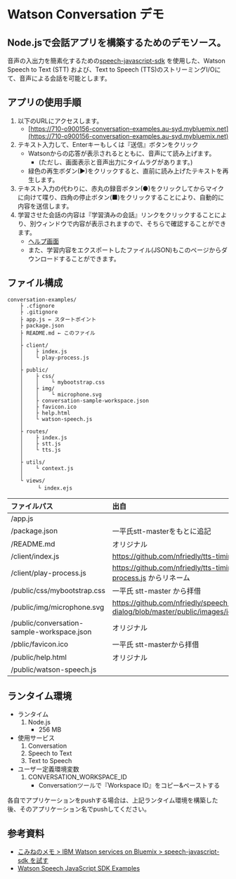 ﻿# Watson Conversation デモ

## Node.jsで会話アプリを構築するためのデモソース。

音声の入出力を簡素化するための[speech-javascript-sdk](https://github.com/watson-developer-cloud/speech-javascript-sdk/releases) を使用した、Watson Speech to Text (STT) および、Text to Speech (TTS)のストリーミングI/Oにて、音声による会話を可能とします。  

## アプリの使用手順

1. 以下のURLにアクセスします。
    - [https://710-o900156-conversation-examples.au-syd.mybluemix.net](https://710-o900156-conversation-examples.au-syd.mybluemix.net)
1. テキスト入力して、Enterキーもしくは『送信』ボタンをクリック
    - Watsonからの応答が表示されるとともに、音声にて読み上げます。
       - (ただし、画面表示と音声出力にタイムラグがあります。)
    - 緑色の再生ボダン(▶)をクリックすると、直前に読み上げたテキストを再生します。
1. テキスト入力の代わりに、赤丸の録音ボタン(●)をクリックしてからマイクに向けて喋り、四角の停止ボタン(■)をクリックすることにより、自動的に内容を送信します。
1. 学習させた会話の内容は『学習済みの会話』リンクをクリックすることにより、別ウィンドウで内容が表示されますので、そちらで確認することができます。
    - [ヘルプ画面](https://710-o900156-conversation-examples.au-syd.mybluemix.net/help.html)
    - また、学習内容をエクスポートしたファイル(JSON)もこのページからダウンロードすることができます。


## ファイル構成

	conversation-examples/
	    ├ .cfignore
	    ├ .gitignore
	    ├ app.js ← スタートポイント
	    ├ package.json
	    ├ README.md ← このファイル
	    │
	    ├ client/
	    │    ├ index.js
	    │    └ play-process.js
	    │
	    ├ public/
	    │    ├ css/
	    │    │    └ mybootstrap.css
	    │    ├ img/
	    │    │    └ microphone.svg
	    │    ├ conversation-sample-workspace.json
	    │    ├ favicon.ico
	    │    ├ help.html
	    │    └ watson-speech.js
	    │
	    ├ routes/
	    │    ├ index.js
	    │    ├ stt.js
	    │    └ tts.js
	    │
	    ├ utils/
	    │    └ context.js
	    │
	    └ views/
	    　    └ index.ejs

| ファイルパス | 出自 |
|:---------|:-----|
| /app.js|  |
| /package.json | 一平氏stt-masterをもとに追記 |
| /README.md | オリジナル |
| /client/index.js | https://github.com/nfriedly/tts-timing/client/index.js |
| /client/play-process.js | https://github.com/nfriedly/tts-timing/client/server-process.js からリネーム |
| /public/css/mybootstrap.css |  一平氏 stt-master から拝借 |
| /public/img/microphone.svg |  https://github.com/nfriedly/speech-dialog/blob/master/public/images/icons/microphone.svg |
| /public/conversation-sample-workspace.json | オリジナル |
| /pblic/favicon.ico | 一平氏 stt-masterから拝借 |
| /public/help.html | オリジナル |
| /public/watson-speech.js |  |


## ランタイム環境

- ランタイム
    1. Node.js
        - 256 MB
- 使用サービス
    1. Conversation
    1. Speech to Text
    1. Text to Speech
- ユーザー定義環境変数
    1. CONVERSATION_WORKSPACE_ID
        - Conversationツールで『Workspace ID』をコピー&ペーストする

各自でアプリケーションをpushする場合は、上記ランタイム環境を構築した後、そのアプリケーション名でpushしてください。


## 参考資料  
* [こみねのメモ >‎ IBM Watson services on Bluemix >‎ speech-javascript-sdk を試す](https://www.ibm.com/developerworks/community/wikis/home?lang=ja#!/wiki/%E3%81%93%E3%81%BF%E3%81%AD%E3%81%AE%E6%8A%80%E8%A1%93%E3%83%A1%E3%83%A2/page/speech-avascript-sdk%20%E3%82%92%E8%A9%A6%E3%81%99)
* [Watson Speech JavaScript SDK Examples](https://github.com/watson-developer-cloud/speech-javascript-sdk/tree/master/examples)